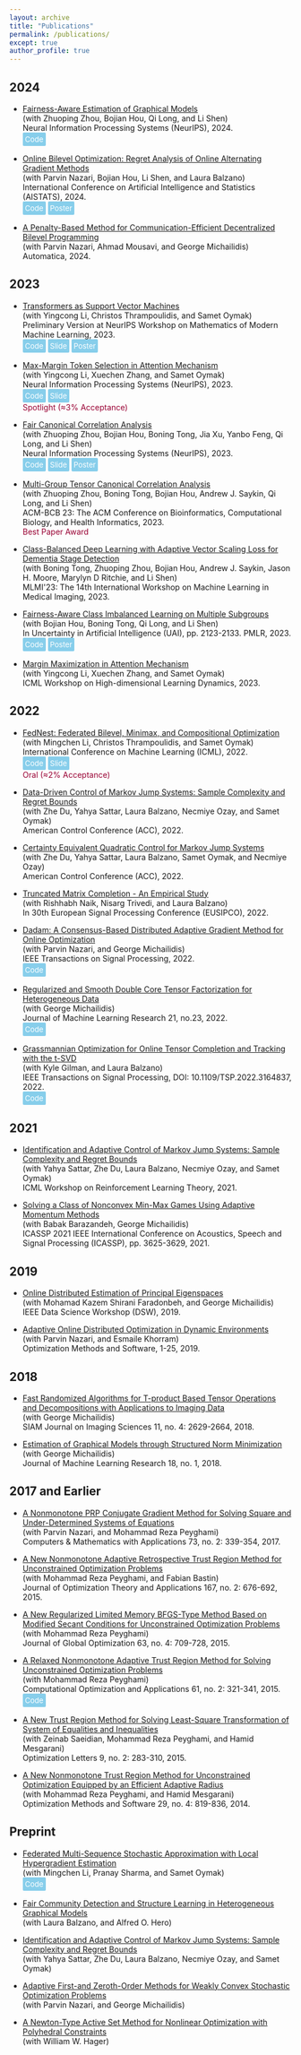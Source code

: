 ```yaml
---
layout: archive
title: "Publications"
permalink: /publications/
except: true
author_profile: true
---
```


## 2024

- <a href="https://arxiv.org/pdf/2408.17396">Fairness-Aware Estimation of Graphical Models</a><br> 
  <span>(with Zhuoping Zhou, Bojian Hou, Qi Long, and Li Shen)</span><br> 
  Neural Information Processing Systems (NeurIPS), 2024.<br> 
  <a href="https://github.com/pennshenlab/fair_gms" style="display: inline-block; background-color: #87CEEB; color: white; padding: 4px; border-radius: 2px; text-decoration: none; font-size: small;">Code</a>

- <a href="https://arxiv.org/pdf/2207.02829">Online Bilevel Optimization: Regret Analysis of Online Alternating Gradient Methods</a><br>
  <span>(with Parvin Nazari, Bojian Hou, Li Shen, and Laura Balzano)</span><br> 
  International Conference on Artificial Intelligence and Statistics (AISTATS), 2024.<br>
  <a href="https://github.com/BojianHou/OAGD" style="display: inline-block; background-color: #87CEEB; color: white; padding: 4px; border-radius: 2px; text-decoration: none; font-size: small;">Code</a>
  <a href="https://github.com/Tarzanagh/tarzanagh.github.io/blob/master/files/OBO-poster.pdf" style="display: inline-block; background-color: #87CEEB; color: white; padding: 4px; border-radius: 2px; text-decoration: none; font-size: small;">Poster</a>

- <a href="https://arxiv.org/abs/2211.04088">A Penalty-Based Method for Communication-Efficient Decentralized Bilevel Programming</a><br>
  <span>(with Parvin Nazari, Ahmad Mousavi, and George Michailidis)</span><br> 
  Automatica, 2024.<br>

## 2023

- <a href="https://arxiv.org/pdf/2308.16898">Transformers as Support Vector Machines</a><br> 
  <span>(with Yingcong Li, Christos Thrampoulidis, and Samet Oymak)</span><br> 
  Preliminary Version at NeurIPS Workshop on Mathematics of Modern Machine Learning, 2023.<br> 
  <a href="https://github.com/umich-sota/tf-as-svm" style="display: inline-block; background-color: #87CEEB; color: white; padding: 4px; border-radius: 2px; text-decoration: none; font-size: small;">Code</a> 
  <a href="https://github.com/Tarzanagh/tarzanagh.github.io/blob/master/files/TF%3DSVM.pdf" style="display: inline-block; background-color: #87CEEB; color: white; padding: 4px; border-radius: 2px; text-decoration: none; font-size: small;">Slide</a> 
  <a href="https://github.com/Tarzanagh/tarzanagh.github.io/blob/master/files/TF%3DSVM-poster.pdf" style="display: inline-block; background-color: #87CEEB; color: white; padding: 4px; border-radius: 2px; text-decoration: none; font-size: small;">Poster</a>

- <a href="https://arxiv.org/abs/2306.13596">Max-Margin Token Selection in Attention Mechanism</a><br>
  <span>(with Yingcong Li, Xuechen Zhang, and Samet Oymak)</span><br>
  Neural Information Processing Systems (NeurIPS), 2023.<br>
  <a href="https://github.com/ucr-optml/max_margin_attention" style="display: inline-block; background-color: #87CEEB; color: white; padding: 4px; border-radius: 2px; text-decoration: none; font-size: small;">Code</a> 
  <a href="https://github.com/Tarzanagh/tarzanagh.github.io/blob/master/files/MMslide.pdf" style="display: inline-block; background-color: #87CEEB; color: white; padding: 4px; border-radius: 2px; text-decoration: none; font-size: small;">Slide</a><br>
  <span style="color:#990033">Spotlight (≈3% Acceptance)</span>

- <a href="https://arxiv.org/abs/2309.15809">Fair Canonical Correlation Analysis</a><br>
  <span>(with Zhuoping Zhou, Bojian Hou, Boning Tong, Jia Xu, Yanbo Feng, Qi Long, and Li Shen)</span><br>
  Neural Information Processing Systems (NeurIPS), 2023.<br>
  <a href="https://github.com/pennshenlab/fair_cca" style="display: inline-block; background-color: #87CEEB; color: white; padding: 4px; border-radius: 2px; text-decoration: none; font-size: small;">Code</a> 
  <a href="https://github.com/Tarzanagh/tarzanagh.github.io/blob/master/files/FCCAslide.pdf" style="display: inline-block; background-color: #87CEEB; color: white; padding: 4px; border-radius: 2px; text-decoration: none; font-size: small;">Slide</a> 
  <a href="https://github.com/Tarzanagh/tarzanagh.github.io/blob/master/files/FCCA.png" style="display: inline-block; background-color: #87CEEB; color: white; padding: 4px; border-radius: 2px; text-decoration: none; font-size: small;">Poster</a>

- <a href="https://dl.acm.org/doi/abs/10.1145/3584371.3612962">Multi-Group Tensor Canonical Correlation Analysis</a><br>
  <span>(with Zhuoping Zhou, Boning Tong, Bojian Hou, Andrew J. Saykin, Qi Long, and Li Shen)</span><br>
  ACM-BCB 23: The ACM Conference on Bioinformatics, Computational Biology, and Health Informatics, 2023.<br>
  <span style="color:#990033">Best Paper Award</span>

- <a href="https://link.springer.com/chapter/10.1007/978-3-031-45676-3_15">Class-Balanced Deep Learning with Adaptive Vector Scaling Loss for Dementia Stage Detection</a><br>
  <span>(with Boning Tong, Zhuoping Zhou, Bojian Hou, Andrew J. Saykin, Jason H. Moore, Marylyn D Ritchie, and Li Shen)</span><br>
  MLMI'23: The 14th International Workshop on Machine Learning in Medical Imaging, 2023.

- <a href="https://proceedings.mlr.press/v216/tarzanagh23a">Fairness-Aware Class Imbalanced Learning on Multiple Subgroups</a><br>
  <span>(with Bojian Hou, Boning Tong, Qi Long, and Li Shen)</span><br>
  In Uncertainty in Artificial Intelligence (UAI), pp. 2123-2133. PMLR, 2023.<br>
  <a href="https://github.com/PennShenLab/FACIMS" style="display: inline-block; background-color: #87CEEB; color: white; padding: 4px; border-radius: 2px; text-decoration: none; font-size: small;">Code</a>
  <a href="https://github.com/Tarzanagh/tarzanagh.github.io/blob/master/files//LDI_uai23_poster 2.pdf" style="display: inline-block; background-color: #87CEEB; color: white; padding: 4px; border-radius: 2px; text-decoration: none; font-size: small;">Poster</a>

- <a href="https://icml.cc/virtual/2023/25891">Margin Maximization in Attention Mechanism</a><br>
  <span>(with Yingcong Li, Xuechen Zhang, and Samet Oymak)</span><br>
  ICML Workshop on High-dimensional Learning Dynamics, 2023.

## 2022

- <a href="https://arxiv.org/abs/2205.02215">FedNest: Federated Bilevel, Minimax, and Compositional Optimization</a><br>
  <span>(with Mingchen Li, Christos Thrampoulidis, and Samet Oymak)</span><br>
  International Conference on Machine Learning (ICML), 2022.<br>
  <a href="https://github.com/ucr-optml/FedNest" style="display: inline-block; background-color: #87CEEB; color: white; padding: 4px; border-radius: 2px; text-decoration: none; font-size: small;">Code</a> 
  <a href="https://icml.cc/media/icml-2022/Slides/17792_OrkxOe6.pdf" style="display: inline-block; background-color: #87CEEB; color: white; padding: 4px; border-radius: 2px; text-decoration: none; font-size: small;">Slide</a><br>
  <span style="color:#990033">Oral (≈2% Acceptance)</span>

- <a href="https://ieeexplore.ieee.org/document/9867863">Data-Driven Control of Markov Jump Systems: Sample Complexity and Regret Bounds</a><br>
  <span>(with Zhe Du, Yahya Sattar, Laura Balzano, Necmiye Ozay, and Samet Oymak)</span><br>
  American Control Conference (ACC), 2022.

- <a href="https://ieeexplore.ieee.org/document/9867208">Certainty Equivalent Quadratic Control for Markov Jump Systems</a><br>
  <span>(with Zhe Du, Yahya Sattar, Laura Balzano, Samet Oymak, and Necmiye Ozay)</span><br>
  American Control Conference (ACC), 2022.

- <a href="https://ieeexplore.ieee.org/document/9909952">Truncated Matrix Completion - An Empirical Study</a><br>
  <span>(with Rishhabh Naik, Nisarg Trivedi, and Laura Balzano)</span><br>
  In 30th European Signal Processing Conference (EUSIPCO), 2022.

- <a href="https://ieeexplore.ieee.org/stamp/stamp.jsp?arnumber=9973382">Dadam: A Consensus-Based Distributed Adaptive Gradient Method for Online Optimization</a><br>
  <span>(with Parvin Nazari, and George Michailidis)</span><br>
  IEEE Transactions on Signal Processing, 2022.<br>
  <a href="https://paperswithcode.com/paper/dadam-a-consensus-based-distributed-adaptive" style="display: inline-block; background-color: #87CEEB; color: white; padding: 4px; border-radius: 2px; text-decoration: none; font-size: small;">Code</a>

- <a href="https://www.jmlr.org/papers/volume23/20-1002/20-1002.pdf">Regularized and Smooth Double Core Tensor Factorization for Heterogeneous Data</a><br>
  <span>(with George Michailidis)</span><br>
  Journal of Machine Learning Research 21, no.23, 2022.<br>
  <a href="https://github.com/tarzanagh/dcot" style="display: inline-block; background-color: #87CEEB; color: white; padding: 4px; border-radius: 2px; text-decoration: none; font-size: small;">Code</a>

- <a href="https://ieeexplore.ieee.org/stamp/stamp.jsp?arnumber=9756209">Grassmannian Optimization for Online Tensor Completion and Tracking with the t-SVD</a><br>
  <span>(with Kyle Gilman, and Laura Balzano)</span><br>
  IEEE Transactions on Signal Processing, DOI: 10.1109/TSP.2022.3164837, 2022.<br>
  <a href="https://github.com/kgilman/TOUCAN" style="display: inline-block; background-color: #87CEEB; color: white; padding: 4px; border-radius: 2px; text-decoration: none; font-size: small;">Code</a>

## 2021

- <a href="https://lyang36.github.io/icml2021_rltheory/camera_ready/85.pdf">Identification and Adaptive Control of Markov Jump Systems: Sample Complexity and Regret Bounds</a><br>
  <span>(with Yahya Sattar, Zhe Du, Laura Balzano, Necmiye Ozay, and Samet Oymak)</span><br>
  ICML Workshop on Reinforcement Learning Theory, 2021.

- <a href="https://ieeexplore.ieee.org/document/9414476">Solving a Class of Nonconvex Min-Max Games Using Adaptive Momentum Methods</a><br>
  <span>(with Babak Barazandeh, George Michailidis)</span><br>
  ICASSP 2021 IEEE International Conference on Acoustics, Speech and Signal Processing (ICASSP), pp. 3625-3629, 2021.

## 2019

- <a href="https://ieeexplore.ieee.org/abstract/document/8755554?casa_token=qmTFNGRThtsAAAAA:nh83e4onSgi4ieSjd0lvRvDHV2cMeJANYH-l-dXrVVtr7iwUr3Sttl_vEeUoGMLa22J365vSMg">Online Distributed Estimation of Principal Eigenspaces</a><br>
  <span>(with Mohamad Kazem Shirani Faradonbeh, and George Michailidis)</span><br>
  IEEE Data Science Workshop (DSW), 2019.

- <a href="https://www.tandfonline.com/doi/abs/10.1080/10556788.2019.1637433">Adaptive Online Distributed Optimization in Dynamic Environments</a><br>
  <span>(with Parvin Nazari, and Esmaile Khorram)</span><br>
  Optimization Methods and Software, 1-25, 2019. 

## 2018

- <a href="https://epubs.siam.org/doi/abs/10.1137/17M1159932?download=true&journalCode=sjisbi">Fast Randomized Algorithms for T-product Based Tensor Operations and Decompositions with Applications to Imaging Data</a><br>
  <span>(with George Michailidis)</span><br>
  SIAM Journal on Imaging Sciences 11, no. 4: 2629-2664, 2018.

- <a href="https://www.jmlr.org/papers/volume18/16-486/16-486.pdf">Estimation of Graphical Models through Structured Norm Minimization</a><br>
  <span>(with George Michailidis)</span><br>
  Journal of Machine Learning Research 18, no. 1, 2018.

## 2017 and Earlier

- <a href="https://www.sciencedirect.com/science/article/pii/S0898122116306587">A Nonmonotone PRP Conjugate Gradient Method for Solving Square and Under-Determined Systems of Equations</a><br>
  <span>(with Parvin Nazari, and Mohammad Reza Peyghami)</span><br>
  Computers & Mathematics with Applications 73, no. 2: 339-354, 2017.

- <a href="https://link.springer.com/article/10.1007/s10957-015-0790-0">A New Nonmonotone Adaptive Retrospective Trust Region Method for Unconstrained Optimization Problems</a><br>
  <span>(with Mohammad Reza Peyghami, and Fabian Bastin)</span><br>
  Journal of Optimization Theory and Applications 167, no. 2: 676-692,  2015.

- <a href="https://link.springer.com/article/10.1007/s10898-015-0310-7">A New Regularized Limited Memory BFGS-Type Method Based on Modified Secant Conditions for Unconstrained Optimization Problems</a><br>
  <span>(with Mohammad Reza Peyghami)</span><br>
  Journal of Global Optimization 63, no. 4: 709-728, 2015.

- <a href="https://link.springer.com/article/10.1007/s10589-015-9726-8">A Relaxed Nonmonotone Adaptive Trust Region Method for Solving Unconstrained Optimization Problems</a><br>
  <span>(with Mohammad Reza Peyghami)</span><br>
  Computational Optimization and Applications 61, no. 2: 321-341, 2015.<br>
  <a href="https://github.com/Tarzanagh/Relaxed-Trust-Region-Methods" style="display: inline-block; background-color: #87CEEB; color: white; padding: 4px; border-radius: 2px; text-decoration: none; font-size: small;">Code</a>

- <a href="https://link.springer.com/article/10.1007/s11590-013-0711-9">A New Trust Region Method for Solving Least-Square Transformation of System of Equalities and Inequalities</a><br>
  <span>(with Zeinab Saeidian, Mohammad Reza Peyghami, and Hamid Mesgarani)</span><br>
  Optimization Letters 9, no. 2: 283-310, 2015.

- <a href="https://www.tandfonline.com/doi/abs/10.1080/10556788.2013.855761">A New Nonmonotone Trust Region Method for Unconstrained Optimization Equipped by an Efficient Adaptive Radius</a><br>
  <span>(with Mohammad Reza Peyghami, and Hamid Mesgarani)</span><br>
  Optimization Methods and Software 29, no. 4: 819-836, 2014.

## Preprint

- <a href="https://arxiv.org/abs/2306.01648">Federated Multi-Sequence Stochastic Approximation with Local Hypergradient Estimation</a><br>
  <span>(with Mingchen Li, Pranay Sharma, and Samet Oymak)</span><br>
  <a href="https://github.com/ucr-optml/fedmsa" style="display: inline-block; background-color: #87CEEB; color: white; padding: 4px; border-radius: 2px; text-decoration: none; font-size: small;">Code</a>

- <a href="https://arxiv.org/abs/2112.05128">Fair Community Detection and Structure Learning in Heterogeneous Graphical Models</a><br>
  <span>(with Laura Balzano, and Alfred O. Hero)</span>

- <a href="https://arxiv.org/abs/2111.07018">Identification and Adaptive Control of Markov Jump Systems: Sample Complexity and Regret Bounds</a><br>
  <span>(with Yahya Sattar, Zhe Du, Laura Balzano, Necmiye Ozay, and Samet Oymak)</span>

- <a href="https://arxiv.org/abs/2005.09261">Adaptive First-and Zeroth-Order Methods for Weakly Convex Stochastic Optimization Problems</a><br>
  <span>(with Parvin Nazari, and George Michailidis)</span>

- <a href="https://arxiv.org/abs/2011.01201">A Newton-Type Active Set Method for Nonlinear Optimization with Polyhedral Constraints</a><br>
  <span>(with William W. Hager)</span>
